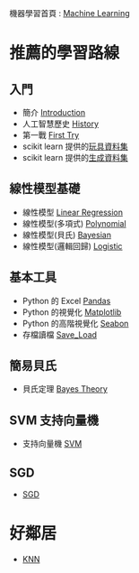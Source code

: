 
機器學習首頁 : [Machine Learning](https://tobytoy.github.io/OpenResource/machine-learning(scikit-learn)/)

# 推薦的學習路線

## 入門

- 簡介 [Introduction](https://github.com/tobytoy/OpenResource/blob/main/machine-learning(scikit-learn)/jupyter/%E7%B0%A1%E4%BB%8B(Introduction)/01-01%20Introduction.ipynb)
- 人工智慧歷史 [History](https://tobytoy.github.io/OpenResource/machine-learning(scikit-learn)/jupyter/%E7%B0%A1%E4%BB%8B(Introduction)/)
- 第一戰 [First Try](https://tobytoy.github.io/OpenResource/machine-learning(scikit-learn)/jupyter/%E7%B0%A1%E4%BB%8B(Introduction)/01-02%20First_Try)
- scikit learn 提供的[玩具資料集](https://tobytoy.github.io/OpenResource/machine-learning(scikit-learn)/jupyter/%E8%B3%87%E6%96%99%E9%9B%86(datasets)/01-03%20Toy-datasets.ipynb)
- scikit learn 提供的[生成資料集](https://tobytoy.github.io/OpenResource/machine-learning(scikit-learn)/jupyter/%E8%B3%87%E6%96%99%E9%9B%86(datasets)/01-04%20Generated-Datasets.ipynb)

## 線性模型基礎

- 線性模型 [Linear Regression](https://tobytoy.github.io/OpenResource/machine-learning(scikit-learn)/jupyter/%E5%9F%BA%E6%9C%AC%E6%A8%A1%E5%9E%8B(basic-model)/%E7%B7%9A%E6%80%A7%E6%A8%A1%E5%9E%8B(Linear)/02_01%20Linear_Regression)
- 線性模型(多項式) [Polynomial](https://tobytoy.github.io/OpenResource//machine-learning(scikit-learn)/jupyter/%E5%9F%BA%E6%9C%AC%E6%A8%A1%E5%9E%8B(basic-model)/%E7%B7%9A%E6%80%A7%E6%A8%A1%E5%9E%8B(Linear)/02_02%20Linear_Regression_Polynomial)
- 線性模型(貝氏) [Bayesian](https://tobytoy.github.io/OpenResource/machine-learning(scikit-learn)/jupyter/%E5%9F%BA%E6%9C%AC%E6%A8%A1%E5%9E%8B(basic-model)/%E7%B7%9A%E6%80%A7%E6%A8%A1%E5%9E%8B(Linear)/02_03%20Linear_Regression_Bayesian)
- 線性模型(邏輯回歸) [Logistic](https://tobytoy.github.io/OpenResource/machine-learning(scikit-learn)/jupyter/%E5%9F%BA%E6%9C%AC%E6%A8%A1%E5%9E%8B(basic-model)/%E7%B7%9A%E6%80%A7%E6%A8%A1%E5%9E%8B(Linear)/02_04%20Linear_Regression_Logistic)

## 基本工具

- Python 的 Excel [Pandas](https://tobytoy.github.io/OpenResource/machine-learning(scikit-learn)/jupyter/%E5%85%B6%E4%BB%96%E5%B7%A5%E5%85%B7(other-tools)/00-01%20(Appendex)%20Pandas)
- Python 的視覺化 [Matplotlib](https://tobytoy.github.io/OpenResource/machine-learning(scikit-learn)/jupyter/%E5%85%B6%E4%BB%96%E5%B7%A5%E5%85%B7(other-tools)/00-02%20(Appendex)%20Visualization)
- Python 的高階視覺化 [Seabon](https://tobytoy.github.io/OpenResource/machine-learning(scikit-learn)/jupyter/%E5%85%B6%E4%BB%96%E5%B7%A5%E5%85%B7(other-tools)/00-03%20(Appendex)%20seabon)
- 存檔讀檔 [Save_Load](https://tobytoy.github.io/OpenResource/machine-learning(scikit-learn)/jupyter/%E5%85%B6%E4%BB%96%E5%B7%A5%E5%85%B7(other-tools)/00-04%20(Appendex)%20Save_Load)

## 簡易貝氏

- 貝氏定理 [Bayes Theory](https://github.com/tobytoy/OpenResource/blob/main/machine-learning(scikit-learn)/jupyter/%E5%9F%BA%E6%9C%AC%E6%A8%A1%E5%9E%8B(basic-model)/%E8%B2%9D%E6%B0%8F(bayes)/03_01%20Bayes_Theory.ipynb)

## SVM 支持向量機

- 支持向量機 [SVM](https://github.com/tobytoy/OpenResource/blob/main/machine-learning(scikit-learn)/jupyter/%E5%9F%BA%E6%9C%AC%E6%A8%A1%E5%9E%8B(basic-model)/%E6%94%AF%E6%8C%81%E5%90%91%E9%87%8F%E6%A9%9F(SVM)/04_01%20Support_Vector_Machines.ipynb)

## SGD

- [SGD](https://github.com/tobytoy/OpenResource/blob/main/machine-learning(scikit-learn)/jupyter/%E5%9F%BA%E6%9C%AC%E6%A8%A1%E5%9E%8B(basic-model)/%E9%9A%A8%E6%A9%9F%E6%A2%AF%E5%BA%A6%E4%B8%8B%E9%99%8D(stochastic-gradient-descent)/05_01%20Stochastic_Gradient_Descent.ipynb)

# 好鄰居

- [KNN](https://github.com/tobytoy/OpenResource/blob/main/machine-learning(scikit-learn)/jupyter/%E5%9F%BA%E6%9C%AC%E6%A8%A1%E5%9E%8B(basic-model)/NearestNeighbors/06_01%20KNN.ipynb)
